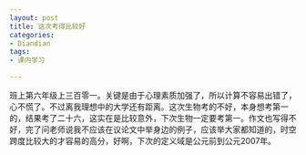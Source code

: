 ```yaml
---
layout: post
title: 这次考得比较好
categories:
- Diandian
tags:
- 课内学习

---
```

班上第六年级上三百零一。关键是由于心理素质加强了，所以计算不容易出错了，心不慌了。不过离我理想中的大学还有距离。这次生物考的不好，本身想考第一的，结果考了二十六，这实在是比较意外，下次生物一定要考第一。作文也写得不好，完了问老师说我不应该在议论文中举身边的例子，应该举大家都知道的，时空跨度比较大的才容易的高分，好啊，下次的定义域是公元前到公元2007年。